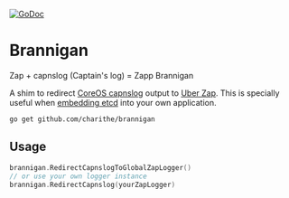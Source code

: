 [![GoDoc][doc-img]][doc]


Brannigan
=========

Zap + capnslog (Captain's log) = Zapp Brannigan


A shim to redirect [CoreOS capnslog](https://godoc.org/github.com/coreos/pkg/capnslog) output to [Uber Zap](https://godoc.org/go.uber.org/zap). 
This is specially useful when [embedding etcd](https://godoc.org/github.com/coreos/etcd/embed) into your own application.

```
go get github.com/charithe/brannigan
```

Usage
-----

```go
brannigan.RedirectCapnslogToGlobalZapLogger()
// or use your own logger instance
brannigan.RedirectCapnslog(yourZapLogger)
```


[doc-img]: https://godoc.org/github.com/charithe/brannigan?status.svg
[doc]: https://godoc.org/github.com/charithe/brannigan
